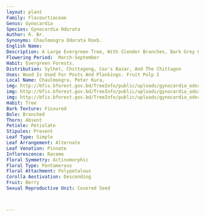 ```yaml
---
layout: plant
Family: Flacourtiaceae
Genus: Gynocardia
Species: Gynocardia Odorata
Author: R. Br.
Synonyms: Chaulmoogra Odorata Roxb.
English Name: 
Description: A Large Evergreen Tree, With Slender Branches, Bark Grey Or Greenish Grey And Generally Warty Outside, Uniformly Pale Brown Inside. Leaves 15-25 Ã— 4-9 Cm, Bifarious, Oblong, Coriaceous, Rounded Or Acute At The Base, Lateral Nerves 5-9 On Either Side Of The Midrib, Petioles 1.5-3.5 Cm Long, Continuous, Channeled. Flowers Dioecious, Pale Yellow, In Few Flowered Axillary Fascicles Or In Large Branches From The Trunk. Calyx 5-lobed, Saucer-shaped, Leathery. Petals Oblong Or Ovate, Fleshy. Stamens Numerous, Filaments Wooly. Ovary 1-celled, Styles 5, Staminodes 10 Or 15, Villous. Fruits 7.5-12.5 Cm Across, Always On The Trunk, Globose With A Thick Hard Rind, Minutely Lenticelled Outside. Seeds C 25 Mm Long, Obovoid Or Oblong, Embryo Somewhat Eccentric, Cotyledons More Or Less Thick, Albumen Oily.
Flowering Period:  March-September
Habit: Evergreen Forests.
Distribution: Sylhet, Chittagong, Cox's Bazar, And The Chittagon
Uses: Wood Is Used For Posts And Plankings. Fruit Pulp I
Local Name: Chaulmoogra, Peter Kura, 
img: http://bfis.bforest.gov.bd/TreeInfo/public/uploads/gynocardia_odorata.jpg
img: http://bfis.bforest.gov.bd/TreeInfo/public/uploads/gynocardia_odorata1.jpg
img: http://bfis.bforest.gov.bd/TreeInfo/public/uploads/gynocardia_odorata2.jpg
Habit: Tree
Bark Texture: Fissured
Bole: Branched
Thorn: Absent
Petiole: Petiolate
Stipules: Present
Leaf Type: Simple
Leaf Arrangement: Alternate
Leaf Venation: Pinnate
Inflorescence: Raceme
Floral Symmetry: Actinomorphic
Floral Type: Pentamerous
Floral Attachment: Polypetalous
Corolla Aestivation: Descending
Fruit: Berry
Sexual Reproductive Unit: Covered Seed



---
```


